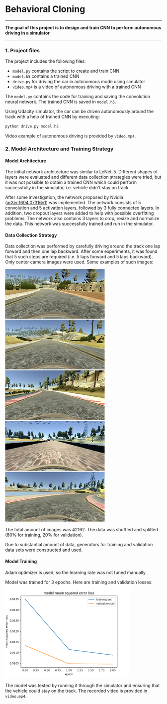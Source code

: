 # **Behavioral Cloning** 

---

**The goal of this project is to design and train CNN to perform autonomous driving in a simulator**

---

### 1. Project files

The project includes the following files:

* `model.py` contains the script to create and train CNN
* `model.h5` contains a trained CNN
* `drive.py` for driving the car in autonomous mode using simulator
* `video.mp4` is a video of autonomous driving with a trained CNN

The `model.py` contains the code for training and saving the convolution neural network. The trained CNN is saved in `model.h5`.

Using Udacity simulator, the car can be driven autonomously around the track with a help of trained CNN by executing:
```sh
python drive.py model.h5
```

Video example of autonomous driving is provided by `video.mp4`.

### 2. Model Architecture and Training Strategy

#### Model Architecture

The initial network architecture was similar to LeNet-5. Different shapes of layers were evaluated and different data collection strategies were tried, but it was not possible to obtain a trained CNN which could perform successfully in the simulator, i.e. vehicle didn't stay on track.

After some investigation, the network proposed by Nvidia ([arXiv:1604.07316v1](https://arxiv.org/abs/1604.07316v1)) was implemented. The network consists of 5 convolution and 5 activation layers, followed by 3 fully connected layers. In addition, two dropout layers were added to help with possible overfitting problems. The network also contains 3 layers to crop, resize and normalize the data. This network was successfully trained and run in the simulator.

#### Data Collection Strategy

Data collection was performed by carefully driving around the track one lap forward and then one lap backward. After some experiments, it was found that 5 such steps are required (i.e. 5 laps forward and 5 laps backward). Only center camera images were used. Some examples of such images:

<img src="./images/center_2018_07_07_13_53_05_712.jpg">
<img src="./images/center_2018_07_07_13_53_08_060.jpg">
<img src="./images/center_2018_07_07_13_53_35_782.jpg">
<img src="./images/center_2018_07_07_13_53_56_408.jpg">
<img src="./images/center_2018_07_07_13_55_57_508.jpg">

The total amount of images was 42162. The data was shuffled and splitted (80% for training, 20% for validation).

Due to substantial amount of data, generators for training and validation data sets were constructed and used.

#### Model Training

Adam optimizer is used, so the learning rate was not tuned manually.

Model was trained for 3 epochs. Here are training and validation losses:
<img src="./loss.png" width="400">

The model was tested by running it through the simulator and ensuring that the vehicle could stay on the track. The recorded video is provided in `video.mp4`.
